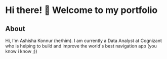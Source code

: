 # Hi there! 👋 Welcome to my portfolio

## About

Hi, I'm Ashisha Konnur (he/him). I am currently a Data Analyst at Cognizant who is helping to build and improve the world's best navigation app (you know i know ;))
